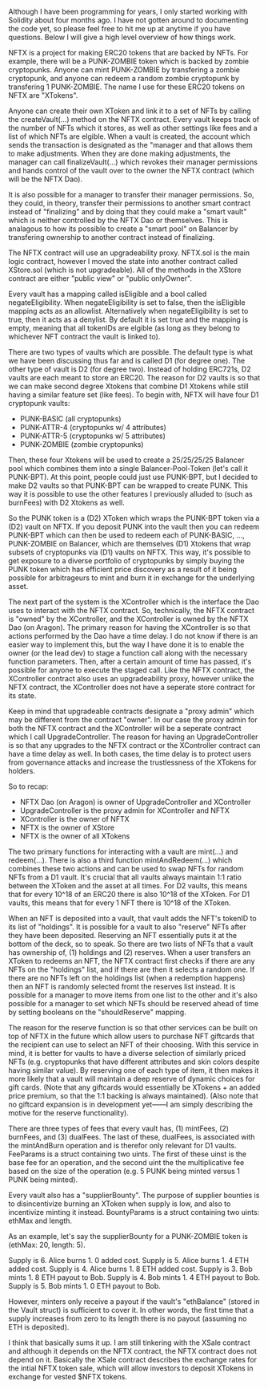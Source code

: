 Although I have been programming for years, I only started working with Solidity about four months ago. I have not gotten around to documenting the code yet, so please feel free to hit me up at anytime if you have questions. Below I will give a high level overview of how things work.

NFTX is a project for making ERC20 tokens that are backed by NFTs. For example, there will be a PUNK-ZOMBIE token which is backed by zombie cryptopunks. Anyone can mint PUNK-ZOMBIE by transfering a zombie cryptopunk, and anyone can redeem a random zombie cryptopunk by transfering 1 PUNK-ZOMBIE. The name I use for these ERC20 tokens on NFTX are "XTokens".

Anyone can create their own XToken and link it to a set of NFTs by calling the createVault(...) method on the NFTX contract. Every vault keeps track of the number of NFTs which it stores, as well as other settings like fees and a list of which NFTs are elgible. When a vault is created, the account which sends the transaction is designated as the "manager and that allows them to make adjustments. When they are done making adjustments, the manager can call finalizeVault(...) which revokes their manager permissions and hands control of the vault over to the owner the NFTX contract (which will be the NFTX Dao).

It is also possible for a manager to transfer their manager permissions. So, they could, in theory, transfer their permissions to another smart contract instead of "finalizing" and by doing that they could make a "smart vault" which is neither controlled by the NFTX Dao or themselves. This is analagous to how its possible to create a "smart pool" on Balancer by transfering ownership to another contract instead of finalizing. 

The NFTX contract will use an upgradeability proxy. NFTX.sol is the main logic contract, however I moved the state into another contract called XStore.sol (which is not upgradeable). All of the methods in the XStore contract are either "public view" or "public onlyOwner". 

Every vault has a mapping called isEligible and a bool called negateEligibility. When negateEligibility is set to false, then the isEligible mapping acts as an allowlist. Alternatively when negateEligibility is set to true, then it acts as a denylist. By default it is set true and the mapping is empty, meaning that all tokenIDs are elgible (as long as they belong to whichever NFT contract the vault is linked to).

There are two types of vaults which are possible. The default type is what we have been discussing thus far and is called D1 (for degree one). The other type of vault is D2 (for degree two). Instead of holding ERC721s, D2 vaults are each meant to store an ERC20. The reason for D2 vaults is so that we can make second degree Xtokens that combine D1 Xtokens while still having a similar feature set (like fees). To begin with, NFTX will have four D1 cryptopunk vaults:

 - PUNK-BASIC (all cryptopunks)
 - PUNK-ATTR-4 (cryptopunks w/ 4 attributes)
 - PUNK-ATTR-5 (cryptopunks w/ 5 attributes)
 - PUNK-ZOMBIE (zombie cryptopunks)

Then, these four Xtokens will be used to create a 25/25/25/25 Balancer pool which combines them into a single Balancer-Pool-Token (let's call it PUNK-BPT). At this point, people could just use PUNK-BPT, but I decided to make D2 vaults so that PUNK-BPT can be wrapped to create PUNK. This way it is possible to use the other features I previously alluded to (such as burnFees) with D2 Xtokens as well. 

So the PUNK token is a (D2) XToken which wraps the PUNK-BPT token via a (D2) vault on NFTX. If you deposit PUNK into the vault then you can redeem PUNK-BPT which can then be used to redeem each of PUNK-BASIC, ..., PUNK-ZOMBIE on Balancer, which are themselves (D1) Xtokens that wrap subsets of cryptopunks via (D1) vaults on NFTX. This way, it's possible to get exposure to a diverse portfolio of cryptopunks by simply buying the PUNK token which has efficient price discovery as a result of it being possible for arbitrageurs to mint and burn it in exchange for the underlying asset.

The next part of the system is the XController which is the interface the Dao uses to interact with the NFTX contract. So, technically, the NFTX contract is "owned" by the XController, and the XController is owned by the NFTX Dao (on Aragon). The primary reason for having the XController is so that actions performed by the Dao have a time delay. I do not know if there is an easier way to implement this, but the way I have done it is to enable the owner (or the lead dev) to stage a function call along with the necessary function parameters. Then, after a certain amount of time has passed, it's possible for anyone to execute the staged call. Like the NFTX contract, the XController contract also uses an upgradeability proxy, however unlike the NFTX contract, the XController does not have a seperate store contract for its state.

Keep in mind that upgradeable contracts designate a "proxy admin" which may be different from the contract "owner". In our case the proxy admin for both the NFTX contract and the XController will be a seperate contract which I call UpgradeController. The reason for having an UpgradeController is so that any upgrades to the NFTX contract or the XController contract can have a time delay as well. In both cases, the time delay is to protect users from governance attacks and increase the trustlessness of the XTokens for holders. 

So to recap:

- NFTX Dao (on Aragon) is owner of UpgradeController and XController
- UpgradeController is the proxy admin for XController and NFTX
- XController is the owner of NFTX
- NFTX is the owner of XStore
- NFTX is the owner of all XTokens

The two primary functions for interacting with a vault are mint(...) and redeem(...). There is also a third function mintAndRedeem(...) which combines these two actions and can be used to swap NFTs for random NFTs from a D1 vault. It's crucial that all vaults always maintain 1:1 ratio between the XToken and the asset at all times. For D2 vaults, this means that for every 10^18 of an ERC20 there is also 10^18 of the XToken. For D1 vaults, this means that for every 1 NFT there is 10^18 of the XToken. 

When an NFT is deposited into a vault, that vault adds the NFT's tokenID to its list of "holdings". It is possible for a vault to also "reserve" NFTs after they have been deposited. Reserving an NFT essentially puts it at the bottom of the deck, so to speak. So there are two lists of NFTs that a vault has ownership of, (1) holdings and (2) reserves. When a user transfers an XToken to redeems an NFT, the NFTX contract first checks if there are any NFTs on the "holdings" list, and if there are then it selects a random one. If there are no NFTs left on the holdings list (when a redemption happens) then an NFT is randomly selected fromt the reserves list instead. It is possible for a manager to move items from one list to the other and it's also possible for a manager to set which NFTs should be reserved ahead of time by setting booleans on the "shouldReserve" mapping. 

The reason for the reserve function is so that other services can be built on top of NFTX in the future which allow users to purchase NFT giftcards that the recipient can use to select an NFT of their choosing. With this service in mind, it is better for vaults to have a diverse selection of similarly priced NFTs (e.g. cryptopunks that have different attributes and skin colors despite having similar value). By reserving one of each type of item, it then makes it more likely that a vault will maintain a deep reserve of dynamic choices for gift cards. (Note that any giftcards would essentially be XTokens + an added price premium, so that the 1:1 backing is always maintained). (Also note that no giftcard expansion is in development yet——I am simply describing the motive for the reserve functionality). 

There are three types of fees that every vault has, (1) mintFees, (2) burnFees, and (3) dualFees. The last of these, dualFees, is associated with the mintAndBurn operation and is therefor only relevant for D1 vaults. FeeParams is a struct containing two uints. The first of these uinst is the base fee for an operation, and the second uint the the multiplicative fee based on the size of the operation (e.g. 5 PUNK being minted versus 1 PUNK being minted).

Every vault also has a "supplierBounty". The purpose of supplier bounties is to disincentivize burning an XToken when supply is low, and also to incentivize minting it instead. BountyParams is a struct containing two uints: ethMax and length. 

As an example, let's say the supplierBounty for a PUNK-ZOMBIE token is (ethMax: 20, length: 5).

Supply is 6. Alice burns 1. 0 added cost.
Supply is 5. Alice burns 1. 4 ETH added cost.
Supply is 4. Alice burns 1. 8 ETH added cost.
Supply is 3. Bob mints 1. 8 ETH payout to Bob.
Supply is 4. Bob mints 1. 4 ETH payout to Bob.
Supply is 5. Bob mints 1. 0 ETH payout to Bob.

However, minters only receive a payout if the vault's "ethBalance" (stored in the Vault struct) is sufficient to cover it. In other words, the first time that a supply increases from zero to its length there is no payout (assuming no ETH is deposited). 


I think that basically sums it up. I am still tinkering with the XSale contract and although it depends on the NFTX contract, the NFTX contract does not depend on it. Basically the XSale contract describes the exchange rates for the intial NFTX token sale, which will allow investors to deposit XTokens in exchange for vested $NFTX tokens. 
